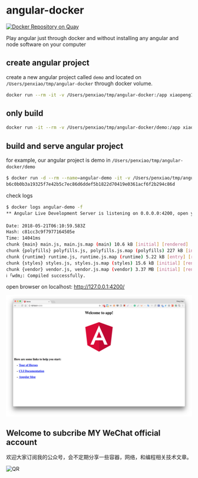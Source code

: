 # angular-docker

[![Docker Repository on Quay](https://quay.io/repository/oh-my-docker/angular/status "Docker Repository on Quay")](https://quay.io/repository/oh-my-docker/angular)

Play angular just through docker and without installing any angular and node software on your computer

## create angular project

create a new angular project called ``demo`` and located on ``/Users/penxiao/tmp/angular-docker`` through docker volume.

```bash
docker run --rm -it -v /Users/penxiao/tmp/angular-docker:/app xiaopeng163/angular-docker ng new demo
```

## only build

```bash
docker run -it --rm -v /Users/penxiao/tmp/angular-docker/demo:/app xiaopeng163/angular-docker ng build --prod --build-optimizer
```

## build and serve angular project

for example, our angular project is demo in ``/Users/penxiao/tmp/angular-docker/demo``

```bash
$ docker run -d --rm --name=angular-demo -it -v /Users/penxiao/tmp/angular-docker/demo:/app -p 4200:4200 xiaopeng163/angular-docker ng serve --host=0.0.0.0
b6c0b0b3a19325f7e42b5c7ec86d6ddef5b1822d70419e0361acf6f2b294c86d
```

check logs

```bash
$ docker logs angular-demo -f
** Angular Live Development Server is listening on 0.0.0.0:4200, open your browser on http://localhost:4200/ **

Date: 2018-05-21T06:10:59.583Z
Hash: c81cc3c9f7977164505e
Time: 14041ms
chunk {main} main.js, main.js.map (main) 10.6 kB [initial] [rendered]
chunk {polyfills} polyfills.js, polyfills.js.map (polyfills) 227 kB [initial] [rendered]
chunk {runtime} runtime.js, runtime.js.map (runtime) 5.22 kB [entry] [rendered]
chunk {styles} styles.js, styles.js.map (styles) 15.6 kB [initial] [rendered]
chunk {vendor} vendor.js, vendor.js.map (vendor) 3.37 MB [initial] [rendered]
ℹ ｢wdm｣: Compiled successfully.

```

open browser on localhost:   http://127.0.0.1:4200/

![image](demo.png)

## Welcome to subcribe MY WeChat official account

欢迎大家订阅我的公众号，会不定期分享一些容器，网络，和编程相关技术文章。

![QR](https://github.com/xiaopeng163/statistic/blob/master/QR/MY_WeChat_official_account.jpg)
